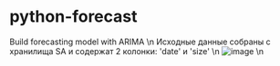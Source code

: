 # python-forecast
Build forecasting model with ARIMA \n
Исходные данные собраны с хранилища SA и содержат 2 колонки: 'date' и 'size' \n
![image](https://user-images.githubusercontent.com/88656678/198028441-f31a3056-7552-42c2-8ca9-f0eb4775639f.png) \n
